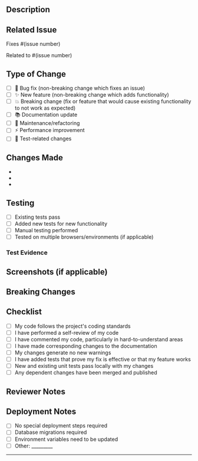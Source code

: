 ## Description
<!-- Provide a brief description of the changes in this PR -->

## Related Issue
<!-- Link to the issue this PR addresses -->
Fixes #(issue number)
<!-- or -->
Related to #(issue number)

## Type of Change
<!-- Please check all applicable options -->
- [ ] 🐛 Bug fix (non-breaking change which fixes an issue)
- [ ] ✨ New feature (non-breaking change which adds functionality)
- [ ] 💥 Breaking change (fix or feature that would cause existing functionality to not work as expected)
- [ ] 📚 Documentation update
- [ ] 🔧 Maintenance/refactoring
- [ ] ⚡ Performance improvement
- [ ] 🧪 Test-related changes

## Changes Made
<!-- Describe the changes you made in detail -->
- 
- 
- 

## Testing
<!-- Describe how you tested your changes -->
- [ ] Existing tests pass
- [ ] Added new tests for new functionality
- [ ] Manual testing performed
- [ ] Tested on multiple browsers/environments (if applicable)

### Test Evidence
<!-- Provide screenshots, logs, or other evidence of testing -->

## Screenshots (if applicable)
<!-- Add screenshots to help explain your changes -->

## Breaking Changes
<!-- If this is a breaking change, describe what breaks and how to migrate -->

## Checklist
<!-- Please check all applicable items before requesting review -->
- [ ] My code follows the project's coding standards
- [ ] I have performed a self-review of my code
- [ ] I have commented my code, particularly in hard-to-understand areas
- [ ] I have made corresponding changes to the documentation
- [ ] My changes generate no new warnings
- [ ] I have added tests that prove my fix is effective or that my feature works
- [ ] New and existing unit tests pass locally with my changes
- [ ] Any dependent changes have been merged and published

## Reviewer Notes
<!-- Any specific areas you'd like reviewers to focus on -->

## Deployment Notes
<!-- Any special deployment considerations -->
- [ ] No special deployment steps required
- [ ] Database migrations required
- [ ] Environment variables need to be updated
- [ ] Other: _________

---

<!-- 
Thank you for contributing! Please ensure you have:
1. Read and followed our Contributing Guidelines
2. Used conventional commit messages
3. Linked this PR to the relevant issue
4. Requested review from appropriate team members
-->